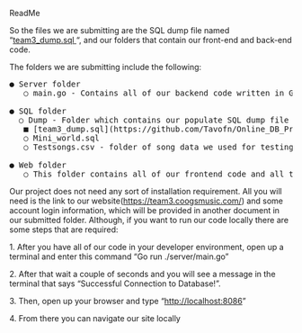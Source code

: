 ﻿<a name="br1"></a>ReadMe

So the files we are submitting are the SQL dump file named “[team3_dump.sql](https://github.com/Tavofn/Online_DB_Project/blob/main/sql/dump/team3_dump.sql)[ ](https://github.com/Tavofn/Online_DB_Project/blob/main/sql/dump/team3_dump.sql)“, and our
folders that contain our front-end and back-end code.

The folders we are submitting include the following:
<pre>
● Server folder 
   ○ main.go - Contains all of our backend code written in Go.

● SQL folder 
  ○ Dump - Folder which contains our populate SQL dump file
   ■ [team3_dump.sql](https://github.com/Tavofn/Online_DB_Project/blob/main/sql/dump/team3_dump.sql) 
   ○ Mini_world.sql 
   ○ Testsongs.csv - folder of song data we used for testing purposes ● Web folder 

● Web folder 
   ○ This folder contains all of our frontend code and all the images we used for our website
</pre>
Our project does not need any sort of installation requirement. All you will need is the
link to our website(https://team3.coogsmusic.com/) and some account login information,
which will be provided in another document in our submitted folder. Although, if you
want to run our code locally there are some steps that are required:

1\. After you have all of our code in your developer environment, open up a terminal
 and enter this command “Go run ./server/main.go”

2\. After that wait a couple of seconds and you will see a message in the terminal
 that says “Successful Connection to Database!”.

3\. Then, open up your browser and type “<http://localhost:8086>”

4\. From there you can navigate our site locally

